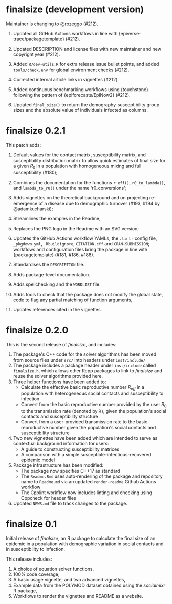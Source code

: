 # finalsize (development version)

Maintainer is changing to @rozeggo (#212).

1. Updated all GitHub Actions workflows in line with {epiverse-trace/packagetemplate} (#212).

2. Updated DESCRIPTION and license files with new maintainer and new copyright year (#212).

3. Added `R/dev-utils.R` for extra release issue bullet points, and added `tools/check.env` for global environment checks (#212).

4. Corrected internal article links in vignettes (#212).

5. Added continuous benchmarking workflows using {touchstone} following the pattern of {epiforecasts/EpiNow2} (#212).

6. Updated `final_size()` to return the demography-susceptibility group sizes and the absolute value of individuals infected as columns.

# finalsize 0.2.1

This patch adds:

1. Default values for the contact matrix, susceptibility matrix, and susceptibility distribution matrix to allow quick estimates of final size for a given $R_0$ in a population with homogeneous mixing and full susceptibility (#180);

2. Combines the documentation for the functions `r_eff()`, `r0_to_lambda()`, and `lambda_to_r0()` under the name 'r0_conversions';

3. Adds vignettes on the theoretical background and on projecting re-emergence of a disease due to demographic turnover (#193, #194 by @adamkucharski);

4. Streamlines the examples in the Readme;

5. Replaces the PNG logo in the Readme with an SVG version;

6. Updates the GitHub Actions workflow YAMLs, the `.lintr` config file, `_pkgdown.yml`, `.Rbuildignore`, `CITATION.cff` and `CRAN-SUBMISSION`; workflows and configuration files bring the package in line with {packagetemplate} (#181, #186, #188).

7. Standardises the `DESCRIPTION` file.

8. Adds package-level documentation.

9. Adds spellchecking and the `WORDLIST` file.

10. Adds tools to check that the package does not modify the global state, code to flag any partial matching of function arguments,.

11. Updates references cited in the vignettes.

# finalsize 0.2.0

This is the second release of _finalsize_, and includes:

1. The package's C++ code for the solver algorithms has been moved from source files under `src/` into headers under `inst/include/`
2. The package includes a package header under `inst/include` called `finalsize.h`, which allows other Rcpp packages to link to _finalsize_ and reuse the solver algorithms provided here.
3. Three helper functions have been added to:
    - Calculate the effective basic reproductive number $R_{eff}$ in a population with heterogeneous social contacts and susceptibility to infection
    - Convert from the basic reproductive number provided by the user $R_0$ to the transmission rate (denoted by $\lambda$), given the population's social contacts and susceptibility structure
    - Convert from a user-provided transmission rate to the basic reproductive number given the population's social contacts and susceptibility structure
4. Two new vignettes have been added which are intended to serve as contextual background information for users:
    - A guide to constructing susceptibility matrices
    - A comparison with a simple susceptible-infectious-recovered epidemic model
5. Package infrastructure has been modified:
    - The package now specifies C++17 as standard
    - The `Readme.Rmd` uses auto-rendering of the package and repository name to `Readme.md` via an updated `render-readme` Github Actions workflow
    - The Cpplint workflow now includes linting and checking using Cppcheck for header files
6. Updated `NEWS.md` file to track changes to the package.

# finalsize 0.1

Initial release of _finalsize_, an R package to calculate the final size of an epidemic in a population with demographic variation in social contacts and in susceptibility to infection.

This release includes:

1. A choice of equation solver functions.
2. 100% code coverage,
3. A basic usage vignette, and two advanced vignettes,
4. Example data from the POLYMOD dataset obtained using the _socialmixr_ R package,
5. Workflows to render the vignettes and README as a website.
